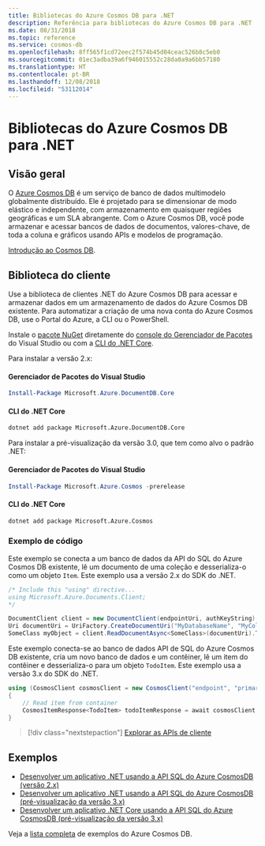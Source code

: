 ```yaml
---
title: Bibliotecas do Azure Cosmos DB para .NET
description: Referência para bibliotecas do Azure Cosmos DB para .NET
ms.date: 08/31/2018
ms.topic: reference
ms.service: cosmos-db
ms.openlocfilehash: 8ff565f1cd72eec2f574b45d04ceac526b8c5eb0
ms.sourcegitcommit: 01ec3adba39a6f946015552c28da0a9a6bb57180
ms.translationtype: HT
ms.contentlocale: pt-BR
ms.lasthandoff: 12/08/2018
ms.locfileid: "53112014"
---
```

# <a name="azure-cosmos-db-libraries-for-net"></a>Bibliotecas do Azure Cosmos DB para .NET

## <a name="overview"></a>Visão geral

O [Azure Cosmos DB](https://docs.microsoft.com/azure/cosmos-db/introduction) é um serviço de banco de dados multimodelo globalmente distribuído. Ele é projetado para se dimensionar de modo elástico e independente, com armazenamento em quaisquer regiões geográficas e um SLA abrangente. Com o Azure Cosmos DB, você pode armazenar e acessar bancos de dados de documentos, valores-chave, de toda a coluna e gráficos usando APIs e modelos de programação. 

[Introdução ao Cosmos DB](https://docs.microsoft.com/azure/cosmos-db/create-sql-api-dotnet).

## <a name="client-library"></a>Biblioteca do cliente

Use a biblioteca de clientes .NET do Azure Cosmos DB para acessar e armazenar dados em um armazenamento de dados do Azure Cosmos DB existente. Para automatizar a criação de uma nova conta do Azure Cosmos DB, use o Portal do Azure, a CLI ou o PowerShell.

Instale o [pacote NuGet](https://www.nuget.org/packages/Microsoft.Azure.DocumentDB.Core) diretamente do [console do Gerenciador de Pacotes][PackageManager] do Visual Studio ou com a [CLI do .NET Core][DotNetCLI].

Para instalar a versão 2.x:

#### <a name="visual-studio-package-manager"></a>Gerenciador de Pacotes do Visual Studio

```powershell
Install-Package Microsoft.Azure.DocumentDB.Core
```

#### <a name="net-core-cli"></a>CLI do .NET Core

```bash
dotnet add package Microsoft.Azure.DocumentDB.Core
```

Para instalar a pré-visualização da versão 3.0, que tem como alvo o padrão .NET: 

#### <a name="visual-studio-package-manager"></a>Gerenciador de Pacotes do Visual Studio

```powershell
Install-Package Microsoft.Azure.Cosmos -prerelease
```

#### <a name="net-core-cli"></a>CLI do .NET Core

```bash
dotnet add package Microsoft.Azure.Cosmos
```


### <a name="code-example"></a>Exemplo de código

Este exemplo se conecta a um banco de dados da API do SQL do Azure Cosmos DB existente, lê um documento de uma coleção e desserializa-o como um objeto `Item`. Este exemplo usa a versão 2.x do SDK do .NET.   

```csharp
/* Include this "using" directive...
using Microsoft.Azure.Documents.Client;
*/

DocumentClient client = new DocumentClient(endpointUri, authKeyString);
Uri documentUri = UriFactory.CreateDocumentUri("MyDatabaseName", "MyCollectionName", "DocumentId");
SomeClass myObject = client.ReadDocumentAsync<SomeClass>(documentUri).ToString();
```

Este exemplo conecta-se ao banco de dados API de SQL do Azure Cosmos DB existente, cria um novo banco de dados e um contêiner, lê um item do contêiner e desserializa-o para um objeto `TodoItem`. Este exemplo usa a versão 3.x do SDK do .NET.   

```csharp
using (CosmosClient cosmosClient = new CosmosClient("endpoint", "primaryKey"))
{
    // Read item from container
    CosmosItemResponse<TodoItem> todoItemResponse = await cosmosClient.Databases["DatabaseId"].Containers["ContainerId"].Items.ReadItemAsync<TodoItem>("partitionKeyValue", "ItemId");
}
```

> [!div class="nextstepaction"]
> [Explorar as APIs de cliente](/dotnet/api/overview/azure/cosmosdb/client)

## <a name="samples"></a>Exemplos

* [Desenvolver um aplicativo .NET usando a API SQL do Azure CosmosDB (versão 2.x)](https://github.com/Azure-Samples/documentdb-dotnet-todo-app/)
* [Desenvolver um aplicativo .NET usando a API SQL do Azure CosmosDB (pré-visualização da versão 3.x)](https://github.com/Azure-Samples/cosmos-dotnet-todo-app/)
* [Desenvolver um aplicativo .NET Core usando a API SQL do Azure CosmosDB (pré-visualização da versão 3.x)](https://github.com/Azure-Samples/cosmos-dotnet-core-getting-started)

Veja a [lista completa](https://azure.microsoft.com/resources/samples/?platform=dotnet&term=cosmosdb) de exemplos do Azure Cosmos DB.

[PackageManager]: https://docs.microsoft.com/nuget/tools/package-manager-console
[DotNetCLI]: https://docs.microsoft.com/dotnet/core/tools/dotnet-add-package
